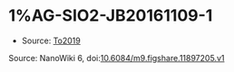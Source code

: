 <a name="material" />

# 1%AG-SIO2-JB20161109-1
<script type="application/ld+json">
  {
    "@context": "https://schema.org/",
    "@type": "ChemicalSubstance",
    "@id": "https://egonw.github.io/nanowiki/nanowiki510.html#material",
    "http://purl.org/dc/terms/conformsTo":
      {
        "@type": "CreativeWork",
        "@id": "https://bioschemas.org/profiles/ChemicalSubstance/0.4-RELEASE/"
      },
    "identfier": "510",
    "name": "1%AG-SIO2-JB20161109-1",
    "url": "https://egonw.github.io/nanowiki/nanowiki510.html#material",
    "sameAs": "http://127.0.0.1/mediawiki/index.php/Special:URIResolver/1-25AG-2DSIO2-2DJB20161109-2D1"
  }
</script>


* Source: [To2019](To2019.md)


Source: NanoWiki 6, doi:[10.6084/m9.figshare.11897205.v1](https://doi.org/10.6084/m9.figshare.11897205.v1)
